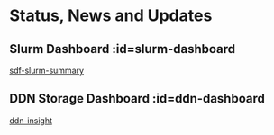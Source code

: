 # Status, News and Updates

## Slurm Dashboard :id=slurm-dashboard

[sdf-slurm-summary](https://grafana.slac.stanford.edu/d/YW8wlINMk/sdf-slurm-summary?orgId=1&refresh=60s&theme=light&kiosk ':include :type=iframe width=100% height=824px')


## DDN Storage Dashboard :id=ddn-dashboard

[ddn-insight](https://grafana.slac.stanford.edu/d/MBB3HV17k/ddn-insight?orgId=1&refresh=1m&theme=light&kiosk ':include :type=iframe width=100%')


